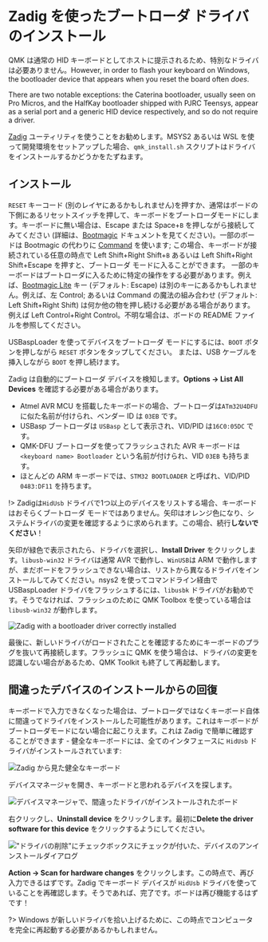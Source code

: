 # Zadig を使ったブートローダ ドライバのインストール

QMK は通常の HID キーボードとしてホストに提示されるため、特別なドライバは必要ありません。However, in order to flash your keyboard on Windows, the bootloader device that appears when you reset the board often *does*.

There are two notable exceptions: the Caterina bootloader, usually seen on Pro Micros, and the HalfKay bootloader shipped with PJRC Teensys, appear as a serial port and a generic HID device respectively, and so do not require a driver.

[Zadig](https://zadig.akeo.ie/) ユーティリティを使うことをお勧めします。MSYS2 あるいは WSL を使って開発環境をセットアップした場合、`qmk_install.sh` スクリプトはドライバをインストールするかどうかをたずねます。

## インストール

`RESET` キーコード (別のレイヤにあるかもしれません)を押すか、通常はボードの下側にあるリセットスイッチを押して、キーボードをブートローダモードにします。キーボードに無い場合は、Escape または Space+`B` を押しながら接続してみてください (詳細は、[Bootmagic](feature_bootmagic.md) ドキュメントを見てください)。一部のボードは Bootmagic の代わりに [Command](feature_command.md) を使います; この場合、キーボードが接続されている任意の時点で Left Shift+Right Shift+`B` あるいは Left Shift+Right Shift+Escape を押すと、ブートローダ モードに入ることができます。
一部のキーボードはブートローダに入るために特定の操作をする必要があります。例えば、[Bootmagic Lite](feature_bootmagic.md#bootmagic-lite) キー (デフォルト: Escape) は別のキーにあるかもしれません。例えば、左 Control; あるいは Command の魔法の組み合わせ (デフォルト: Left Shift+Right Shift) は何か他の物を押し続ける必要がある場合があります。例えば Left Control+Right Control。不明な場合は、ボードの README ファイルを参照してください。

USBaspLoader を使ってデバイスをブートローダ モードにするには、`BOOT` ボタンを押しながら `RESET` ボタンをタップしてください。
または、USB ケーブルを挿入しながら `BOOT` を押し続けます。

Zadig は自動的にブートローダ デバイスを検知します。**Options → List All Devices** を確認する必要がある場合があります。

- Atmel AVR MCU を搭載したキーボードの場合、ブートローダは`ATm32U4DFU`に似た名前が付けられ、ベンダー ID は `03EB` です。
- USBasp ブートローダは `USBasp` として表示され、VID/PID は`16C0:05DC` です。
- QMK-DFU ブートローダを使ってフラッシュされた AVR キーボードは `<keyboard name> Bootloader` という名前が付けられ、VID `03EB` も持ちます。
- ほとんどの ARM キーボードでは、`STM32 BOOTLOADER` と呼ばれ、VID/PID `0483:DF11` を持ちます。

!> Zadigは`HidUsb` ドライバで1つ以上のデバイスをリストする場合、キーボードはおそらくブートローダ モードではありません。矢印はオレンジ色になり、システムドライバの変更を確認するように求められます。この場合、続行**しないでください**！

矢印が緑色で表示されたら、ドライバを選択し、**Install Driver** をクリックします。`libusb-win32` ドライバは通常 AVR で動作し、`WinUSB`は ARM で動作しますが、まだボードをフラッシュできない場合は、リストから異なるドライバをインストールしてみてください。nsys2 を使ってコマンドライン経由で USBaspLoader ドライバをフラッシュするには、`libusbk` ドライバがお勧めです。そうでなければ、フラッシュのために QMK Toolbox を使っている場合は `libusb-win32` が動作します。

![Zadig with a bootloader driver correctly installed](https://i.imgur.com/b8VgXzx.png)

最後に、新しいドライバがロードされたことを確認するためにキーボードのプラグを抜いて再接続します。フラッシュに QMK を使う場合は、ドライバの変更を認識しない場合があるため、QMK Toolkit も終了して再起動します。

## 間違ったデバイスのインストールからの回復

キーボードで入力できなくなった場合は、ブートローダではなくキーボード自体に間違ってドライバをインストールした可能性があります。これはキーボードがブートローダモードにない場合に起こりえます。これは Zadig で簡単に確認することができます - 健全なキーボードには、全てのインタフェースに `HidUsb` ドライバがインストールされています:

![Zadig から見た健全なキーボード](https://i.imgur.com/Hx0E5kC.png)

デバイスマネージャを開き、キーボードと思われるデバイスを探します。

![デバイスマネージャで、間違ったドライバがインストールされたボード](https://i.imgur.com/L3wvX8f.png)

右クリックし、**Uninstall device** をクリックします。最初に**Delete the driver software for this device** をクリックするようにしてください。

!["ドライバの削除"にチェックボックスにチェックが付いた、デバイスのアンインストールダイアログ](https://i.imgur.com/aEs2RuA.png)

**Action → Scan for hardware changes** をクリックします。この時点で、再び入力できるはずです。Zadig でキーボード デバイスが `HidUsb` ドライバを使っていることを再確認します。そうであれば、完了です。ボードは再び機能するはずです！

?> Windows が新しいドライバを拾い上げるために、この時点でコンピュータを完全に再起動する必要があるかもしれません。
